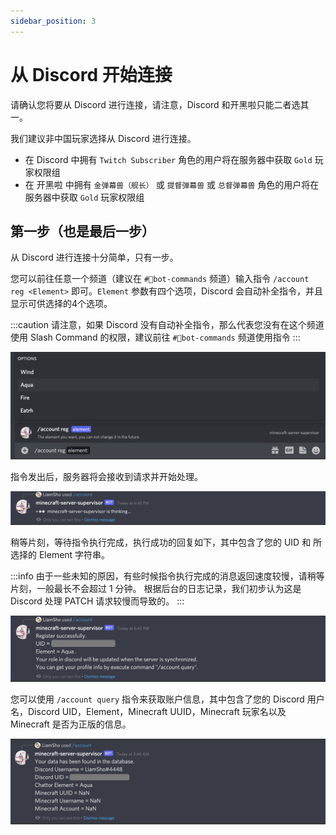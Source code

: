 ```yaml
---
sidebar_position: 3
---
```


# 从 Discord 开始连接

请确认您将要从 Discord 进行连接，请注意，Discord 和开黑啦只能二者选其一。

我们建议非中国玩家选择从 Discord 进行连接。

- 在 Discord 中拥有 `Twitch Subscriber` 角色的用户将在服务器中获取 `Gold` 玩家权限组
- 在 开黑啦 中拥有 `金弹幕兽（舰长）` 或 `提督弹幕兽` 或 `总督弹幕兽` 角色的用户将在服务器中获取 `Gold` 玩家权限组

## 第一步（也是最后一步）

从 Discord 进行连接十分简单，只有一步。

您可以前往任意一个频道（建议在 `#🤖bot-commands` 频道）输入指令 `/account reg <Element>` 即可。`Element` 参数有四个选项，Discord 会自动补全指令，并且显示可供选择的4个选项。

:::caution
请注意，如果 Discord 没有自动补全指令，那么代表您没有在这个频道使用 Slash Command 的权限，建议前往 `#🤖bot-commands` 频道使用指令
:::

![discord-reg-command](../../static/img/join-minecraft/discord-reg-command.png)

指令发出后，服务器将会接收到请求并开始处理。

![discord-command-pending](../../static/img/join-minecraft/discord-command-pending.png)

稍等片刻，等待指令执行完成，执行成功的回复如下，其中包含了您的 UID 和 所选择的 Element 字符串。

:::info
由于一些未知的原因，有些时候指令执行完成的消息返回速度较慢，请稍等片刻，一般最长不会超过 1 分钟。
根据后台的日志记录，我们初步认为这是 Discord 处理 PATCH 请求较慢而导致的。
:::

![discord-reg-command-finish](../../static/img/join-minecraft/discord-reg-command-finish.png)

您可以使用 `/account query` 指令来获取账户信息，其中包含了您的 Discord 用户名，Discord UID，Element，Minecraft UUID，Minecraft 玩家名以及 Minecraft 是否为正版的信息。

![discord-reg-command-finish](../../static/img/join-minecraft/discord-query-command.png)

